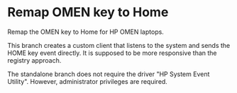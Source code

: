 # Remap OMEN key to Home
Remap the OMEN key to Home for HP OMEN laptops.

This branch creates a custom client that listens to the system and sends the HOME key event directly. It is supposed to be more responsive than the registry approach. 

The standalone branch does not require the driver "HP System Event Utility". However, administrator privileges are required.
